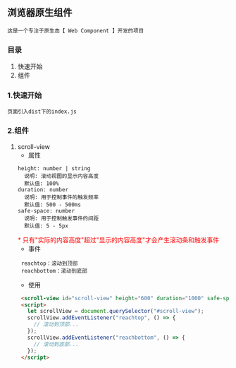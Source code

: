 ## 浏览器原生组件
```text
这是一个专注于原生态【 Web Component 】开发的项目
```
### 目录
1. 快速开始
2. 组件

### 1.快速开始
```text
页面引入dist下的index.js
```
### 2.组件
1. scroll-view
   * 属性
   ```text
   height: number | string
     说明: 滚动视图的显示内容高度
     默认值: 100%
   duration: number
     说明: 用于控制事件的触发频率
     默认值: 500 - 500ms
   safe-space: number
     说明: 用于控制触发事件的间距
     默认值: 5 - 5px
    ```
   <span style="color: red">* 只有"实际的内容高度"超过"显示的内容高度"才会产生滚动条和触发事件</span>
   * 事件
    ```text
     reachtop：滚动到顶部
     reachbottom：滚动到底部
    ```
   * 使用
   ```html
    <scroll-view id="scroll-view" height="600" duration="1000" safe-space="10"></scroll-view>
    <script>
      let scrollView = document.querySelector("#scroll-view");
      scrollView.addEventListener("reachtop", () => {
        // 滚动到顶部...
      });
      scrollView.addEventListener("reachbottom", () => {
        // 滚动到底部...
      });
    </script> 
   ```
